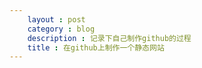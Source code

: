 ```yaml
---
    layout : post 
    category : blog
    description : 记录下自己制作github的过程 
    title : 在github上制作一个静态网站 
---
```



